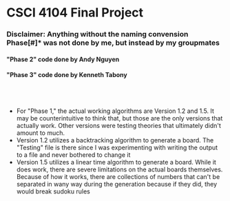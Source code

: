 # CSCI 4104 Final Project

### Disclaimer: Anything without the naming convension Phase[#]* was not done by me, but instead by my groupmates
#### "Phase 2" code done by Andy Nguyen
#### "Phase 3" code done by Kenneth Tabony
<br><br>




- For "Phase 1," the actual working algorithms are Version 1.2 and 1.5. It may be counterintuitive to think that, but those are the only versions that actually work. Other versions were testing theories that ultimately didn't amount to much.
- Version 1.2 utilizes a backtracking algorithm to generate a board. The "Testing" file is there since I was experimenting with writing the output to a file and never bothered to change it
- Version 1.5 utilizes a linear time algorithm to generate a board. While it does work, there are severe limitations on the actual boards themselves. Because of how it works, there are collections of numbers that can't be separated in wany way during the generation because if they did, they would break sudoku rules
